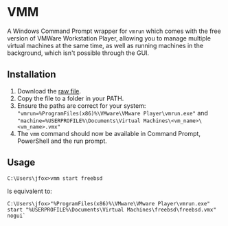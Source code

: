 VMM
===

A Windows Command Prompt wrapper for `vmrun` which comes with the free version of VMWare Workstation Player, allowing you to manage multiple virtual machines at the same time, as well as running machines in the background, which isn't possible through the GUI.

Installation
------------
1. Download the [raw file](https://raw.githubusercontent.com/jaf7C7/vmm/main/vmm.cmd).
2. Copy the file to a folder in your PATH.
3. Ensure the paths are correct for your system: `"vmrun=%ProgramFiles(x86)%\VMware\VMware Player\vmrun.exe"` and `"machine=%USERPROFILE%\Documents\Virtual Machines\<vm_name>\<vm_name>.vmx"`
4. The `vmm` command should now be available in Command Prompt, PowerShell and the run prompt.

Usage
-----
```
C:\Users\jfox>vmm start freebsd
```
Is equivalent to:
```
C:\Users\jfox>"%ProgramFiles(x86)%\VMware\VMware Player\vmrun.exe" start "%USERPROFILE%\Documents\Virtual Machines\freebsd\freebsd.vmx" nogui`
```

